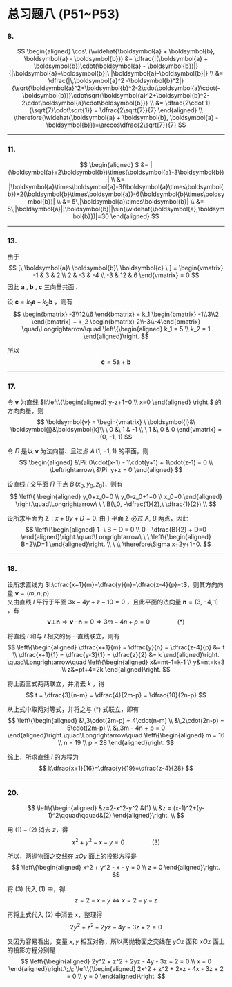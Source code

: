 # 总习题八 (P51~P53)

### 8.

$$
    \begin{aligned}
        \cos\ (\widehat{\boldsymbol{a} + \boldsymbol{b}, \boldsymbol{a} - \boldsymbol{b}})
        &= \dfrac{|(\boldsymbol{a} + \boldsymbol{b})\cdot(\boldsymbol{a} - \boldsymbol{b})|}{|\boldsymbol{a}+\boldsymbol{b}|\ |\boldsymbol{a}-\boldsymbol{b}|} \\
        &= \dfrac{|\,\boldsymbol{a}^2 -\boldsymbol{b}^2|} {\sqrt{\boldsymbol{a}^2+\boldsymbol{b}^2-2\cdot\boldsymbol{a}\cdot(-\boldsymbol{b})}\cdot\sqrt{\boldsymbol{a}^2+\boldsymbol{b}^2-2\cdot\boldsymbol{a}\cdot\boldsymbol{b}}} \\
        &= \dfrac{2\cdot 1}{\sqrt{7}\cdot\sqrt{1}} = \dfrac{2\sqrt{7}}{7}
    \end{aligned} \\
    \therefore(\widehat{\boldsymbol{a} + \boldsymbol{b}, \boldsymbol{a} - \boldsymbol{b}})=\arccos\dfrac{2\sqrt{7}}{7}
$$

---

### 11.

$$
    \begin{aligned}
        S &= |(\boldsymbol{a}+2\boldsymbol{b})\times(\boldsymbol{a}-3\boldsymbol{b})| \\
        &= |\boldsymbol{a}\times\boldsymbol{a}-3(\boldsymbol{a}\times\boldsymbol{b})+2(\boldsymbol{b}\times\boldsymbol{a})-6(\boldsymbol{b}\times\boldsymbol{b})| \\
        &= 5\,|\boldsymbol{a}\times\boldsymbol{b}| \\
        &= 5\,|\boldsymbol{a}||\boldsymbol{b}||\sin(\widehat{\boldsymbol{a},\boldsymbol{b}})|=30
    \end{aligned}
$$

---

### 13.

由于
$$
    [\ \boldsymbol{a}\ \boldsymbol{b}\ \boldsymbol{c} \ ] = \begin{vmatrix}
        -1 & 3 & 2 \\
        2 & -3 & -4 \\
        -3 & 12 & 6
    \end{vmatrix} = 0
$$
因此 $\boldsymbol{a}$ , $\boldsymbol{b}$ , $\boldsymbol{c}$ 三向量共面 .  

设 $\boldsymbol{c} = k_1\boldsymbol{a}+ k_2\boldsymbol{b}$ ，则有
$$
    \begin{bmatrix} -3\\12\\6 \end{bmatrix} = k_1 \begin{bmatrix} -1\\3\\2 \end{bmatrix} + k_2 \begin{bmatrix} 2\\-3\\-4\end{bmatrix} \quad\Longrightarrow\quad
    \left\{\begin{aligned}
        k_1 = 5 \\ k_2 = 1
    \end{aligned}\right.
$$

所以
$$
    \boldsymbol{c} = 5\boldsymbol{a} + \boldsymbol{b}
$$

---

### 17.

令 $\boldsymbol{v}$ 为直线 $l:\left\{\begin{aligned} y-z+1=0 \\ x=0 \end{aligned} \right.$ 的方向向量，则
$$
    \boldsymbol{v} = \begin{vmatrix}
        \ \boldsymbol{i}&\ \boldsymbol{j}&\boldsymbol{k}\\
        \ 0 &\ 1 & -1 \\
        \ 1 &\ 0 & 0
    \end{vmatrix} = (0, -1, 1)
$$

令 $\Pi$ 是以 $\boldsymbol{v}$ 为法向量、且过点 $A\,(1, -1, 1)$ 的平面，则
$$
    \begin{aligned}
        &\Pi: 0\cdot(x-1) - 1\cdot(y+1) + 1\cdot(z-1) = 0 \\
        \Leftrightarrow\ &\Pi: y+z = 0
    \end{aligned}
$$

设直线 $l$ 交平面 $\Pi$ 于点 $B\,(x_0, y_0, z_0)$，则有
$$
    \left\{ \begin{aligned}
        y_0+z_0=0 \\ y_0-z_0+1=0 \\ x_0=0
    \end{aligned} \right.\quad\Longrightarrow\ \ \ B(\,0, -\dfrac{1}{2},\ \dfrac{1}{2}) \\
$$

设所求平面为 $\Sigma:x+By+D=0.$
由于平面 $\Sigma$ 必过 $A$, $B$ 两点，因此
$$
    \left\{\begin{aligned}
        1 -\ B + D = 0 \\
        0 - \dfrac{B}{2} + D=0
    \end{aligned}\right.\quad\Longrightarrow\ \ \ \left\{\begin{aligned} B=2\\D=1 \end{aligned}\right. \\
    \ \\
    \therefore\Sigma:x+2y+1=0.
$$

---

### 18.

设所求直线为 $l:\dfrac{x+1}{m}=\dfrac{y}{n}=\dfrac{z-4}{p}=t$，则其方向向量 $\boldsymbol{v}=(m,n,p)$  
又由直线 $l$ 平行于平面 $3x-4y+z-10=0$ ，且此平面的法向量 $\boldsymbol{n}=(3, -4, 1)$ ，有
$$
    \boldsymbol{v}\bot\boldsymbol{n}\Rightarrow\boldsymbol{v}\cdot\boldsymbol{n}=0\Rightarrow3m-4n+p=0\qquad\qquad(*)
$$

将直线 $l$ 和与 $l$ 相交的另一直线联立，则有
$$
    \left\{\begin{aligned}
        \dfrac{x+1}{m} = \dfrac{y}{n} = \dfrac{z-4}{p} &= t \\
        \dfrac{x+1}{1} = \dfrac{y-3}{1} = \dfrac{z}{2} &= k
    \end{aligned}\right. \quad\Longrightarrow\quad
    \left\{\begin{aligned}
        x&=mt-1=k-1 \\ y&=nt=k+3 \\ z&=pt+4=2k
    \end{aligned}\right.
$$

将上面三式两两联立，并消去 $k$ ，得
$$
    t = \dfrac{3}{n-m} = \dfrac{4}{2m-p} = \dfrac{10}{2n-p}
$$

从上式中取两对等式，并将之与 $(*)$ 式联立，即有
$$
    \left\{\begin{aligned}
        &\,3\cdot(2m-p) = 4\cdot(n-m) \\
        &\,2\cdot(2n-p) = 5\cdot(2m-p) \\
        &\,3m - 4n + p = 0
    \end{aligned}\right.\quad\Longrightarrow\quad
    \left\{\begin{aligned}
        m = 16 \\ n = 19 \\ p = 28
    \end{aligned}\right.
$$

综上，所求直线 $l$ 的方程为
$$
    l:\dfrac{x+1}{16}=\dfrac{y}{19}=\dfrac{z-4}{28}
$$

---

### 20.

$$
    \left\{\begin{aligned}
        &z=2-x^2-y^2 &(1) \\
        &z = (x-1)^2+(y-1)^2\qquad\qquad&(2)
    \end{aligned}\right. \\
$$

用 $(1)-(2)$ 消去 $z$，得
$$
    x^2 + y^2 - x - y = 0\qquad\qquad (3)
$$

所以，两抛物面之交线在 $xOy$ 面上的投影方程是
$$
    \left\{\begin{aligned}
        x^2 + y^2 - x - y = 0 \\ z = 0
    \end{aligned}\right.
$$

将 $(3)$ 代入 $(1)$ 中，得
$$
    z=2-x-y \;\Longleftrightarrow\; x=2-y-z
$$

再将上式代入 $(2)$ 中消去 $x$，整理得
$$
    2y^2 + z^2 + 2yz - 4y - 3z + 2 = 0
$$

又因为容易看出，变量 $x,y$ 相互对称，所以两抛物面之交线在 $yOz$ 面和 $xOz$ 面上的投影方程分别是
$$
    \left\{\begin{aligned}
        2y^2 + z^2 + 2yz - 4y - 3z + 2 = 0 \\
        x = 0
    \end{aligned}\right.\;,\;
    \left\{\begin{aligned}
        2x^2 + z^2 + 2xz - 4x - 3z + 2 = 0 \\
        y = 0
    \end{aligned}\right.
$$

​    <!--Y01914182 胡涵之-->

